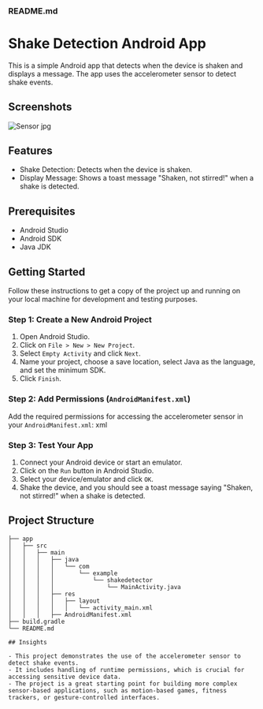 ### README.md

# Shake Detection Android App

This is a simple Android app that detects when the device is shaken and displays a message. The app uses the accelerometer sensor to detect shake events.

## Screenshots 
![Sensor jpg](https://github.com/user-attachments/assets/56fb369b-e2de-414d-b3a7-692241955d18)

## Features

- Shake Detection: Detects when the device is shaken.
- Display Message: Shows a toast message "Shaken, not stirred!" when a shake is detected.

## Prerequisites

- Android Studio
- Android SDK
- Java JDK

## Getting Started

Follow these instructions to get a copy of the project up and running on your local machine for development and testing purposes.

### Step 1: Create a New Android Project

1. Open Android Studio.
2. Click on `File > New > New Project`.
3. Select `Empty Activity` and click `Next`.
4. Name your project, choose a save location, select Java as the language, and set the minimum SDK.
5. Click `Finish`.

### Step 2: Add Permissions (`AndroidManifest.xml`)

Add the required permissions for accessing the accelerometer sensor in your `AndroidManifest.xml`:
xml
<uses-permission android:name="android.permission.WAKE_LOCK" />
<uses-permission android:name="android.permission.VIBRATE" />


### Step 3: Test Your App

1. Connect your Android device or start an emulator.
2. Click on the `Run` button in Android Studio.
3. Select your device/emulator and click `OK`.
4. Shake the device, and you should see a toast message saying "Shaken, not stirred!" when a shake is detected.

## Project Structure

```
├── app
│   ├── src
│   │   ├── main
│   │   │   ├── java
│   │   │   │   └── com
│   │   │   │       └── example
│   │   │   │           └── shakedetector
│   │   │   │               └── MainActivity.java
│   │   │   ├── res
│   │   │   │   ├── layout
│   │   │   │   │   └── activity_main.xml
│   │   │   ├── AndroidManifest.xml
├── build.gradle
└── README.md

## Insights

- This project demonstrates the use of the accelerometer sensor to detect shake events.
- It includes handling of runtime permissions, which is crucial for accessing sensitive device data.
- The project is a great starting point for building more complex sensor-based applications, such as motion-based games, fitness trackers, or gesture-controlled interfaces.
